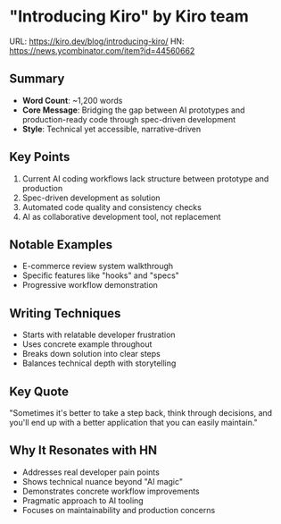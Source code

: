 # "Introducing Kiro" by Kiro team

URL: https://kiro.dev/blog/introducing-kiro/
HN: https://news.ycombinator.com/item?id=44560662

## Summary
- **Word Count**: ~1,200 words
- **Core Message**: Bridging the gap between AI prototypes and production-ready code through spec-driven development
- **Style**: Technical yet accessible, narrative-driven

## Key Points
1. Current AI coding workflows lack structure between prototype and production
2. Spec-driven development as solution
3. Automated code quality and consistency checks
4. AI as collaborative development tool, not replacement

## Notable Examples
- E-commerce review system walkthrough
- Specific features like "hooks" and "specs"
- Progressive workflow demonstration

## Writing Techniques
- Starts with relatable developer frustration
- Uses concrete example throughout
- Breaks down solution into clear steps
- Balances technical depth with storytelling

## Key Quote
"Sometimes it's better to take a step back, think through decisions, and you'll end up with a better application that you can easily maintain."

## Why It Resonates with HN
- Addresses real developer pain points
- Shows technical nuance beyond "AI magic"
- Demonstrates concrete workflow improvements
- Pragmatic approach to AI tooling
- Focuses on maintainability and production concerns